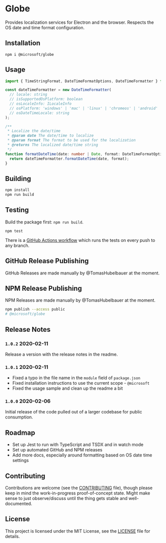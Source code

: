 # Globe

Provides localization services for Electron and the browser.
Respects the OS date and time format configuration.

## Installation

`npm i @microsoft/globe`

## Usage

```typescript
import { TimeStringFormat, DateTimeFormatOptions, DateTimeFormatter } from 'globe';

const dateTimeFormatter = new DateTimeFormatter(
  // locale: string
  // isSupportedOsPlatform: boolean
  // osLocaleInfo: ILocaleInfo
  // osPlatform: 'windows' | 'mac' | 'linux' | 'chromeos' | 'android' | 'ios' | 'windowsphone' | 'unknown'
  // osDateTimeLocale: string
);

/**
 * Localize the date/time
 * @param date The date/time to localize
 * @param format The format to be used for the localization
 * @returns The localized date/time string
 */
function formatDateTime(date: number | Date, format: DateTimeFormatOptions) {
  return dateTimeFormatter.formatDateTime(date, format);
}
```

## Building

```sh
npm install
npm run build
```

## Testing

Build the package first: `npm run build`.

`npm test`

There is a [GitHub Actions workflow](.github/workflows/main.yml) which runs the
tests on every push to any branch.

## GitHub Release Publishing

GitHub Releases are made manually by @TomasHubelbauer at the moment.

## NPM Release Publishing

NPM Releases are made manually by @TomasHubelbauer at the moment.

```sh
npm publish --access public
# @microsoft/globe
```

## Release Notes

### `1.0.2` 2020-02-11

Release a version with the release notes in the readme.

### `1.0.1` 2020-02-11

- Fixed a typo in the file name in the `module` field of `package.json`
- Fixed installation instructions to use the current scope - `@microsoft`
- Fixed the usage sample and clean up the readme a bit

### `1.0.0` 2020-02-06

Initial release of the code pulled out of a larger codebase for
public consumption.

## Roadmap

- Set up Jest to run with TypeScript and TSDX and in watch mode
- Set up automated GitHub and NPM releases
- Add more docs, especially around formatting based on OS date time settings

## Contributing

Contributions are welcome (see the [CONTRIBUTING](./CONTRIBUTING.md) file),
though please keep in mind the work-in-progress proof-of-concept state.
Might make sense to just observe/discuss until the thing gets stable and well-documented.

## License

This project is licensed under the MIT License, see the [LICENSE](LICENSE) file for details.

